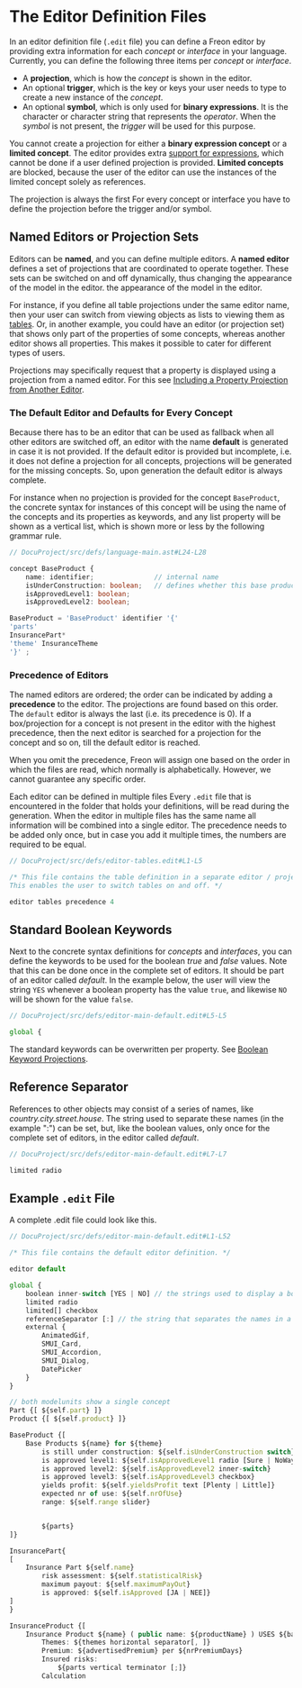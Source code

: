 <script>
    import Note from "$lib/notes/Note.svelte";
     let self;
</script>

# The Editor Definition Files

In an editor definition file (`.edit` file) you can define a Freon editor by providing extra information
for each _concept_ or _interface_ in your language. Currently, you can define the following three items per
_concept_ or _interface_.

- A **projection**, which is how the _concept_ is shown in the editor.
- An optional **trigger**, which is the key or keys your user needs to type to create a
  new instance of the _concept_.
- An optional **symbol**, which is only used for **binary expressions**. It is the character or
  character string that represents the _operator_. When the _symbol_ is not present,
  the _trigger_ will be used for this purpose.

You cannot create a projection for either a **binary expression concept** or a **limited concept**.
The editor provides extra [support for expressions](/Overview/Projectional_Editing#expressions), which
cannot be done if a user defined projection is provided. **Limited concepts** are blocked, because the user of the editor
can use the instances of the limited concept solely as references.

<Note>
<svelte:fragment slot="header"> The projection is always the first </svelte:fragment>
<svelte:fragment slot="content">
For every concept or interface you have to define the projection before the trigger and/or symbol.  
</svelte:fragment>
</Note>

## Named Editors or Projection Sets

Editors can be **named**, and you can define multiple editors. A **named editor**
defines a set of projections that are coordinated to operate together.
These sets can be switched on and off dynamically, thus changing
the appearance of the model in the editor.
the appearance of the model in the editor.

For instance, if you define all table projections under the same editor name,
then your user can switch from viewing objects as lists to viewing them
as [tables](/Documentation/Defining_an_Editor/Projections#tables).
Or, in another example, you could have an editor (or projection set) that shows only part of the properties of some
concepts, whereas another editor shows all properties. This makes it possible to cater for different types of users.

Projections may specifically request that a property is displayed using a projection from a named editor.
For this see [Including a Property Projection from Another Editor](/Documentation/Defining_an_Editor/Projections#named_projection).

### The Default Editor and Defaults for Every Concept

Because there has to be an editor that can be used as fallback when all other editors are switched off, an
editor with the name **default** is generated in case it is not provided. If the default editor is provided but incomplete,
i.e. it does not define a projection for all concepts,
projections will be generated for the missing concepts. So, upon generation the default editor is always complete.

For instance when no projection is provided for the concept `BaseProduct`, the concrete syntax for instances of this concept
will be using the name of the concepts and its properties as keywords, and any list property will be shown as a vertical list,
which is shown more or less by the following grammar rule.

```ts
// DocuProject/src/defs/language-main.ast#L24-L28

concept BaseProduct {
    name: identifier;               // internal name
    isUnderConstruction: boolean;   // defines whether this base product is still 'raw'
    isApprovedLevel1: boolean;
    isApprovedLevel2: boolean;
```

```ts
BaseProduct = 'BaseProduct' identifier '{'
'parts'
InsurancePart*
'theme' InsuranceTheme
'}' ;
```

### Precedence of Editors

The named editors are ordered; the order can be indicated by adding a **precedence** to the editor. The
projections are found based on this order. The `default` editor is always the last (i.e. its precedence is 0).
If a box/projection for a concept is not present in the editor with the highest precedence,
then the next editor is searched for a projection for the concept and so on, till the default editor is reached.

When you omit the precedence, Freon will assign one based on the order in which the files are read,
which normally is alphabetically. However, we cannot guarantee any specific order.

<Note>
<svelte:fragment slot="header"> Each editor can be defined in multiple files </svelte:fragment>
<svelte:fragment slot="content">
Every <code>.edit</code> file that is encountered in the folder that holds your definitions, will be read during the generation.
When the editor in multiple files has the same name all information will be combined into a single editor. 
The precedence needs to be added only once, but in case you add it multiple times, the numbers are required to be equal.
</svelte:fragment>
</Note>

```ts
// DocuProject/src/defs/editor-tables.edit#L1-L5

/* This file contains the table definition in a separate editor / projection group.
This enables the user to switch tables on and off. */

editor tables precedence 4

```

## Standard Boolean Keywords

Next to the concrete syntax definitions for _concepts_ and _interfaces_, you can define the keywords to be used for
the boolean _true_ and _false_ values. Note that this can be done once in the complete set of editors. It should be
part of an editor called _default_. In the example below, the user will view the string `YES` whenever a boolean
property has the value `true`, and likewise `NO` will be shown for the value `false`.

```ts
// DocuProject/src/defs/editor-main-default.edit#L5-L5

global {
```

The standard keywords can be overwritten per property.
See [Boolean Keyword Projections](/Documentation/Defining_an_Editor/Projections#booleans).

## Reference Separator

References to other objects may consist of a series of names, like _country.city.street.house_. The string used to separate
these names (in the example ":") can be set, but, like the boolean values, only once for the complete set of editors,
in the editor called _default_.

```ts
// DocuProject/src/defs/editor-main-default.edit#L7-L7

limited radio
```

## Example `.edit` File

A complete .edit file could look like this.

```ts
// DocuProject/src/defs/editor-main-default.edit#L1-L52

/* This file contains the default editor definition. */

editor default

global {
    boolean inner-switch [YES | NO] // the strings used to display a boolean value, all booleans will default be displayed as an inner switch control
    limited radio
    limited[] checkbox
    referenceSeparator [:] // the string that separates the names in a path name, e.g. pack1:cls3:part
    external {
        AnimatedGif,
        SMUI_Card,
        SMUI_Accordion,
        SMUI_Dialog,
        DatePicker
    }
}

// both modelunits show a single concept
Part {[ ${self.part} ]}
Product {[ ${self.product} ]}

BaseProduct {[
    Base Products ${name} for ${theme}
        is still under construction: ${self.isUnderConstruction switch}
        is approved level1: ${self.isApprovedLevel1 radio [Sure | NoWay]}
        is approved level2: ${self.isApprovedLevel2 inner-switch}
        is approved level3: ${self.isApprovedLevel3 checkbox}
        yields profit: ${self.yieldsProfit text [Plenty | Little]}
        expected nr of use: ${self.nrOfUse}
        range: ${self.range slider}


        ${parts}
]}

InsurancePart{
[
    Insurance Part ${self.name}
        risk assessment: ${self.statisticalRisk}
        maximum payout: ${self.maximumPayOut}
        is approved: ${self.isApproved [JA | NEE]}
]
}

InsuranceProduct {[
    Insurance Product ${name} ( public name: ${productName} ) USES ${basedOn horizontal separator[, ]}
        Themes: ${themes horizontal separator[, ]}
        Premium: ${advertisedPremium} per ${nrPremiumDays}
        Insured risks:
            ${parts vertical terminator [;]}
        Calculation
```
